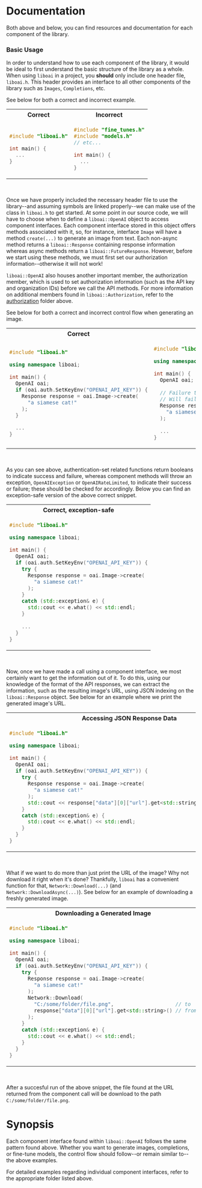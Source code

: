 <h1>Documentation</h1>
<p>Both above and below, you can find resources and documentation for each component of the library.</p>

<h3>Basic Usage</h3>
<p>In order to understand how to use each component of the library, it would be ideal to first understand the basic structure of the library as a whole. When using <code>liboai</code> in a project, you <b>should</b> only include one header file, <code>liboai.h</code>. This header provides an interface to all other components of the library such as <code>Images</code>, <code>Completions</code>, etc.

See below for both a correct and incorrect example.</p>
<table>
<tr>
<th>Correct</th>
<th>Incorrect</th>
</tr>
<tr>
<td>

```cpp
#include "liboai.h"

int main() {
  ...
}
```

</td>
<td>

```cpp
#include "fine_tunes.h"
#include "models.h"
// etc...

int main() {
  ...
}
```

</td>
</tr>
</table>

<br>
<p>Once we have properly included the necessary header file to use the library--and assuming symbols are linked properly--we can make use of the class in <code>liboai.h</code> to get started. At some point in our source code, we will have to choose when to define a <code>liboai::OpenAI</code> object to access component interfaces. Each component interface stored in this object offers methods associated with it, so, for instance, interface <code>Image</code> will have a method <code>create(...)</code> to generate an image from text. Each non-async method returns a <code>liboai::Response</code> containing response information whereas async methods return a <code>liboai::FutureResponse</code>. However, before we start using these methods, we must first set our authorization information--otherwise it will not work!

<code>liboai::OpenAI</code> also houses another important member, the authorization member, which is used to set authorization information (such as the API key and organization IDs) before we call the API methods. For more information on additional members found in <code>liboai::Authorization</code>, refer to the <a href="./authorization">authorization</a> folder above.

See below for both a correct and incorrect control flow when generating an image.</p>
<table>
<tr>
<th>Correct</th>
<th>Incorrect</th>
</tr>
<tr>
<td>

```cpp
#include "liboai.h"

using namespace liboai;

int main() {
  OpenAI oai;
  if (oai.auth.SetKeyEnv("OPENAI_API_KEY")) {
    Response response = oai.Image->create(
      "a siamese cat!"
    );
  }
  
  ...
}
```

</td>
<td>

```cpp
#include "liboai.h"

using namespace liboai;

int main() {
  OpenAI oai;
	
  // Failure to set authorization info!
  // Will fail, exception will be thrown!
  Response response = oai.Image->create(
    "a siamese cat!"
  );
  
  ...
}
```

</td>
</tr>
</table>

<br>
<p>As you can see above, authentication-set related functions return booleans to indicate success and failure, whereas component methods will throw an exception, <code>OpenAIException</code> or <code>OpenAIRateLimited</code>, to indicate their success or failure; these should be checked for accordingly. Below you can find an exception-safe version of the above correct snippet.</p>
<table>
<tr>
<th>Correct, exception-safe</th>
</tr>
<tr>
<td>

```cpp
#include "liboai.h"

using namespace liboai;

int main() {
  OpenAI oai;
  if (oai.auth.SetKeyEnv("OPENAI_API_KEY")) {
    try {
      Response response = oai.Image->create(
        "a siamese cat!"
      );
    }
    catch (std::exception& e) {
      std::cout << e.what() << std::endl;
    }
    
    ...
  }
}
```

</td>
</tr>
</table>

<br>
<p>Now, once we have made a call using a component interface, we most certainly want to get the information out of it. To do this, using our knowledge of the format of the API responses, we can extract the information, such as the resulting image's URL, using JSON indexing on the <code>liboai::Response</code> object. See below for an example where we print the generated image's URL.</p>
<table>
<tr>
<th>Accessing JSON Response Data</th>
</tr>
<tr>
<td>

```cpp
#include "liboai.h"

using namespace liboai;

int main() {
  OpenAI oai;
  if (oai.auth.SetKeyEnv("OPENAI_API_KEY")) {
    try {
      Response response = oai.Image->create(
        "a siamese cat!"
      );
      std::cout << response["data"][0]["url"].get<std::string>() << std::endl;
    }
    catch (std::exception& e) {
      std::cout << e.what() << std::endl;
    }
  }
}
```

</td>
</tr>
</table>

<br>
<p>What if we want to do more than just print the URL of the image? Why not download it right when it's done? Thankfully, <code>liboai</code> has a convenient function for that, <code>Network::Download(...)</code> (and <code>Network::DownloadAsync(...)</code>). See below for an example of downloading a freshly generated image.
<table>
<tr>
<th>Downloading a Generated Image</th>
</tr>
<tr>
<td>

```cpp
#include "liboai.h"

using namespace liboai;

int main() {
  OpenAI oai;
  if (oai.auth.SetKeyEnv("OPENAI_API_KEY")) {
    try {
      Response response = oai.Image->create(
        "a siamese cat!"
      );
      Network::Download(
        "C:/some/folder/file.png",                    // to
        response["data"][0]["url"].get<std::string>() // from
      );
    }
    catch (std::exception& e) {
      std::cout << e.what() << std::endl;
    }
  }
}
```

</td>
</tr>
</table>

<br>
<p>After a succesful run of the above snippet, the file found at the URL returned from the component call will be download to the path <code>C:/some/folder/file.png</code>.
<br>

<h1>Synopsis</h1>
<p>Each component interface found within <code>liboai::OpenAI</code> follows the same pattern found above. Whether you want to generate images, completions, or fine-tune models, the control flow should follow--or remain similar to--the above examples.

For detailed examples regarding individual component interfaces, refer to the appropriate folder listed above.</p>
